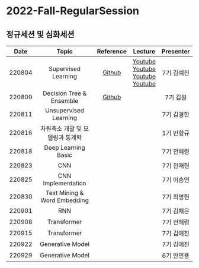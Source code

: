 # 2022-Fall-RegularSession
## 정규세션 및 심화세션
|Date|Topic|Reference|Lecture|Presenter|
|:---:|:---:|:---:|:---:|:---:|
|220804|Supervised Learning|[Github](https://github.com/DataScience-Lab-Yonsei/2022-Fall-RegularSession/tree/main/220804%20Supervised%20Learning/%EC%9E%90%EB%A3%8C)|[Youtube](https://youtu.be/3ULCzqKk4Js)<br>[Youtube](https://youtu.be/TsUIOpIsyN0)<br>[Youtube](https://youtu.be/U75ceEfCCFQ)<br>[Youtube](https://youtu.be/L8lrBexK0qY)|7기 김예진|
|220809|Decision Tree & Ensemble|[Github](https://github.com/DataScience-Lab-Yonsei/2022-Fall-RegularSession/tree/main/220809%20Decision%20Tree%20%26%20Ensemble/%EC%9E%90%EB%A3%8C)||7기 김원|
|220811|Unsupervised Learning|||7기 김경한|
|220816|차원축소 개괄 및 모델링과 통계학|||1기 민형규|
|220818|Deep Learning Basic|||7기 전혜령|
|220823|CNN|||7기 전재현|
|220825|CNN Implementation|||7기 이승연|
|220830|Text Mining & Word Embedding|||7기 최명헌|
|220901|RNN|||7기 김채은|
|220908|Transformer|||7기 전혜령|
|220915|Transformer|||7기 김예진|
|220922|Generative Model|||7기 김예진|
|220929|Generative Model|||6기 안민용|
